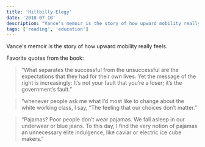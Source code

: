 ```yaml
---
title: 'Hillbilly Elegy'
date: '2018-07-10'
description: "Vance's memoir is the story of how upward mobility really feels."
tags: ['reading', 'education']
---
```


Vance's memoir is the story of how upward mobility really feels.

Favorite quotes from the book:

> “What separates the successful from the unsuccessful are the expectations that they had for their own lives. Yet the message of the right is increasingly: It’s not your fault that you’re a loser; it’s the government’s fault.”

> “whenever people ask me what I’d most like to change about the white working class, I say, “The feeling that our choices don’t matter.”

> “Pajamas? Poor people don’t wear pajamas. We fall asleep in our underwear or blue jeans. To this day, I find the very notion of pajamas an unnecessary elite indulgence, like caviar or electric ice cube makers.”
